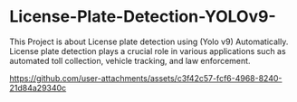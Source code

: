 # License-Plate-Detection-YOLOv9-
This Project is about License plate detection using (Yolo v9) Automatically. License plate detection plays a crucial role in various applications such as automated toll collection, vehicle tracking, and law enforcement.


https://github.com/user-attachments/assets/c3f42c57-fcf6-4968-8240-21d84a29340c
